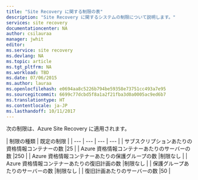 ```yaml
---
title: "Site Recovery に関する制限の表"
description: "Site Recovery に関するシステムの制限について説明します。"
services: site recovery
documentationcenter: NA
author: csilauraa
manager: jwhit
editor: 
ms.service: site recovery
ms.devlang: NA
ms.topic: article
ms.tgt_pltfrm: NA
ms.workload: TBD
ms.date: 07/06/2015
ms.author: lauraa
ms.openlocfilehash: e0694aa8c5226b794be59358e73751cc493a7e95
ms.sourcegitcommit: 6699c77dcbd5f8a1a2f21fba3d0a0005ac9ed6b7
ms.translationtype: HT
ms.contentlocale: ja-JP
ms.lasthandoff: 10/11/2017
---
```

次の制限は、Azure Site Recovery に適用されます。

| 制限の種類 | 既定の制限 |
| --- | --- | --- | --- |
| サブスクリプションあたりの資格情報コンテナーの数 |25 |
| Azure 資格情報コンテナーあたりのサーバーの数 |250 |
| Azure 資格情報コンテナーあたりの保護グループの数 |制限なし |
| Azure 資格情報コンテナーあたりの復旧計画の数 |制限なし |
| 保護グループあたりのサーバーの数 |制限なし |
| 復旧計画あたりのサーバーの数 |50 |

